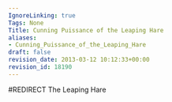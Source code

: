```yaml
---
IgnoreLinking: true
Tags: None
Title: Cunning Puissance of the Leaping Hare
aliases:
- Cunning_Puissance_of_the_Leaping_Hare
draft: false
revision_date: 2013-03-12 10:12:33+00:00
revision_id: 18190
---
```


#REDIRECT The Leaping Hare